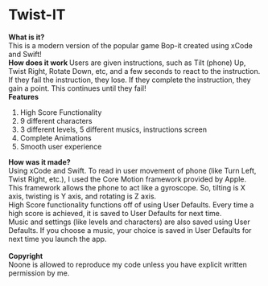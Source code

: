 # Twist-IT
<b> What is it? </b> <br>
This is a modern version of the popular game Bop-it created using xCode and Swift! <br>
<b> How does it work </b>
Users are given instructions, such as Tilt (phone) Up, Twist Right, Rotate Down, etc, and a few seconds to react to the instruction. If they fail the instruction, they lose. If they complete the instruction,
they gain a point. This continues until they fail! <br>
<b> Features </b>
<ol>
<li> High Score Functionality </li>
<li> 9 different characters </li>
<li> 3 different levels, 5 different musics, instructions screen </li>
<li> Complete Animations </li>
<li> Smooth user experience </li>
</ol>
<b> How was it made? </b> <br>
Using xCode and Swift. To read in user movement of phone (like Turn Left, Twist Right, etc.), I used the Core Motion framework provided by Apple. This framework allows the
phone to act like a gyroscope. So, tilting is X axis, twisting is Y axis, and rotating is Z axis. <br>
High Score functionality functions off of using User Defaults. Every time a high score is achieved, it is saved to User Defaults for next time. <br>
Music and settings (like levels and characters) are also saved using User Defaults. If you choose a music, your choice is saved in User Defaults for next time you launch the app. <br>
<br> <b> Copyright </b> <br>
Noone is allowed to reproduce my code unless you have explicit written permission by me.

